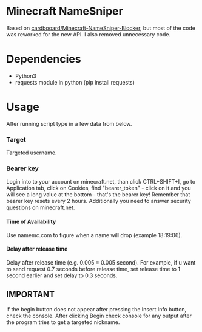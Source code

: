 # Minecraft NameSniper

Based on [cardbooard/Minecraft-NameSniper-Blocker](https://github.com/cardbooard/Minecraft-NameSniper-Blocker), but most of the code was reworked for the new API. I also removed unnecessary code.

# Dependencies
- Python3
- requests module in python (pip install requests)

# Usage

After running script type in a few data from below.

### Target

Targeted username.

### Bearer key

Login into to your account on minecraft.net, than click CTRL+SHIFT+I, go to Application tab, click on Cookies, find "bearer_token" - click on it and you will see a long value at the bottom - that's the bearer key!
Remember that bearer key resets every 2 hours. Additionally you need to answer security questions on minecraft.net.

#### Time of Availability

Use namemc.com to figure when a name will drop (example 18:19:06).

#### Delay after release time
Delay after release time (e.g. 0.005 = 0.005 second). For example, if u want to send request 0.7 seconds before release time, set release time to 1 second earlier and set delay to 0.3 seconds.

## IMPORTANT
If the begin button does not appear after pressing the Insert Info button, check the console. After clicking Begin check console for any output after the program tries to get a targeted nickname.
